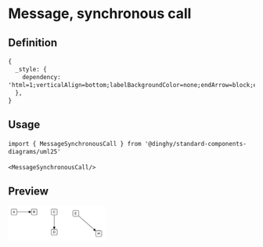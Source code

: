 # Message, synchronous call

## Definition

```
{
  _style: { 
    dependency: 'html=1;verticalAlign=bottom;labelBackgroundColor=none;endArrow=block;endFill=1;',
  },
}
```

## Usage

```
import { MessageSynchronousCall } from '@dinghy/standard-components-diagrams/uml25'

<MessageSynchronousCall/>
```

## Preview

<img src="./message-synchronous-call.png" width="200"/>
